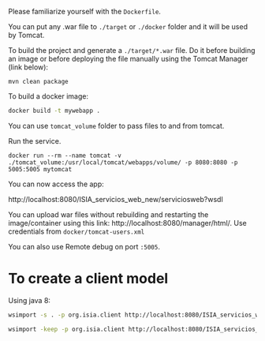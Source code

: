 Please familiarize yourself with the `Dockerfile`.

You can put any .war file to `./target` or `./docker` folder and it will be used by Tomcat. 

To build the project and generate a `./target/*.war` file.
Do it before building an image or before deploying the file manually using the Tomcat Manager (link below):
```shell
mvn clean package
```

To build a docker image:
```sh
docker build -t mywebapp .
```

You can use `tomcat_volume` folder to pass files to and from tomcat.  

Run the service.
```shell
docker run --rm --name tomcat -v ./tomcat_volume:/usr/local/tomcat/webapps/volume/ -p 8080:8080 -p 5005:5005 mytomcat
```

You can now access the app:

http://localhost:8080/ISIA_servicios_web_new/serviciosweb?wsdl

You can upload war files without rebuilding and restarting the image/container using this link: 
http://localhost:8080/manager/html/. Use credentials from `docker/tomcat-users.xml`

You can also use Remote debug on port `:5005`.

# To create a client model

Using java 8:
```sh 
wsimport -s . -p org.isia.client http://localhost:8080/ISIA_servicios_web/serviciosweb\?wsdl
```

```sh
wsimport -keep -p org.isia.client http://localhost:8080/ISIA_servicios_web/serviciosweb\?wsdl
```

